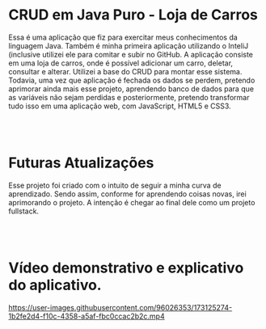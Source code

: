 # CRUD em Java Puro - Loja de Carros
Essa é uma aplicação que fiz para exercitar meus conhecimentos da linguagem Java. Também é minha primeira aplicação utilizando o InteliJ (inclusive utilizei ele para comitar e subir no GitHub.
A aplicação consiste em uma loja de carros, onde é possível adicionar um carro, deletar, consultar e alterar. Utilizei a base do CRUD para montar esse sistema.
Todavia, uma vez que aplicação é fechada os dados se perdem, pretendo aprimorar ainda mais esse projeto, aprendendo banco de dados para que as variáveis não sejam perdidas e posteriormente, pretendo transformar tudo isso em uma aplicação web, com JavaScript, HTML5 e CSS3. 

<br>
<br>

# Futuras Atualizações
Esse projeto foi criado com o intuito de seguir a minha curva de aprendizado. Sendo assim, conforme for aprendendo coisas novas, irei aprimorando o projeto. A intenção é chegar ao final dele como um projeto fullstack.

<br>
<br>

# Vídeo demonstrativo e explicativo do aplicativo.

https://user-images.githubusercontent.com/96026353/173125274-1b2fe2d4-f10c-4358-a5af-fbc0ccac2b2c.mp4

